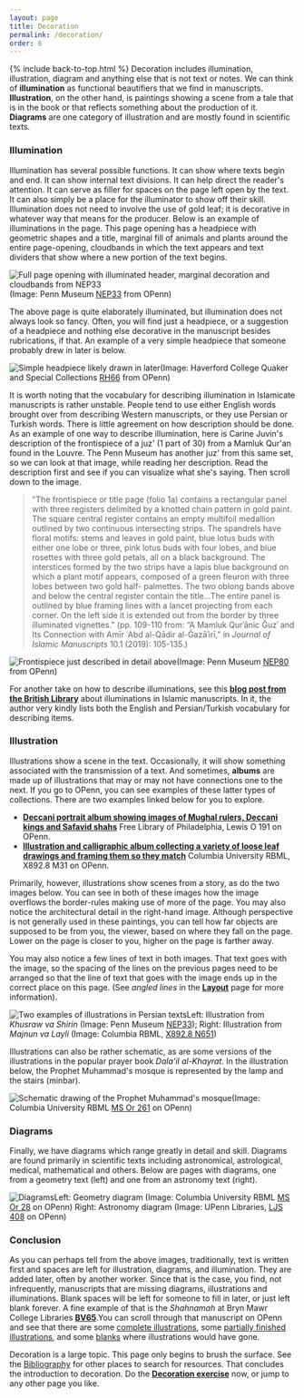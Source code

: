 ```yaml
---
layout: page
title: Decoration
permalink: /decoration/
order: 6
---
```

{% include back-to-top.html %}
Decoration includes illumination, illustration, diagram and anything else that is not text or notes. We can think of **illumination** as functional beautifiers that we find in manuscripts. **Illustration**, on the other hand, is paintings showing a scene from a tale that is in the book or that reflects something about the production of it. **Diagrams** are one category of illustration and are mostly found in scientific texts.

### Illumination

Illumination has several possible functions. It can show where texts begin and end. It can show internal text divisions. It can help direct the reader's attention. It can serve as filler for spaces on the page left open by the text. It can also simply be a place for the illuminator to show off their skill. Illumination does not need to involve the use of gold leaf; it is decorative in whatever way that means for the producer. Below is an example of illuminations in the page. This page opening has a headpiece with geometric shapes and a title, marginal fill of animals and plants around the entire page-opening, cloudbands in which the text appears and text dividers that show where a new portion of the text begins.

![Full page opening with illuminated header, marginal decoration and cloudbands from NEP33](/islamicmss/assets/NEP33-opening.jpg)(Image: Penn Museum [NEP33](http://openn.library.upenn.edu/Data/0016/html/NEP33.html) from OPenn)

The above page is quite elaborately illuminated, but illumination does not always look so fancy. Often, you will find just a headpiece, or a suggestion of a headpiece and nothing else decorative in the manuscript besides rubrications, if that. An example of a very simple headpiece that someone probably drew in later is below.

![Simple headpiece likely drawn in later](/islamicmss/assets/simple-headpiece.jpg)(Image: Haverford College Quaker and Special Collections [RH66](http://openn.library.upenn.edu/Data/0006/html/harris_066.html) from OPenn)

It is worth noting that the vocabulary for describing illumination in Islamicate manuscripts is rather unstable. People tend to use either English words brought over from describing Western manuscripts, or they use  Persian or Turkish words. There is little agreement on how description should be done. As an example of one way to describe illumination, here is Carine Juvin's description of the frontispiece of a juz' (1 part of 30) from a Mamluk Qur'an found in the Louvre. The Penn Museum has another juz' from this same set, so we can look at that image, while reading her description. Read the description first and see if you can visualize what she's saying. Then scroll down to the image.
>"The frontispiece or title page (folio 1a) contains a rectangular panel with three registers delimited by a knotted chain pattern in gold paint. The square central register contains an empty multifoil medallion outlined by two continuous intersecting strips. The spandrels have floral motifs: stems and leaves in gold paint, blue lotus buds with either one lobe or three, pink lotus buds with four lobes, and blue rosettes with three gold petals, all on a black background. The interstices formed by the two strips have a lapis blue background on which a plant motif appears, composed of a green fleuron with three lobes between two gold half- palmettes. The two oblong bands above and below the central register contain the title…The entire panel is outlined by blue framing lines with a lancet projecting from each corner. On the left side it is extended out from the border by three illuminated vignettes." (pp. 109-110 from: “A Mamluk Qurʾānic Ǧuzʾ and Its Connection with Amīr ʿAbd al-Qādir al-Ǧazāʾirī,” in *Journal of Islamic Manuscripts* 10.1 (2019): 105-135.)

![Frontispiece just described in detail above](/islamicmss/assets/NEP80-frontispiece.jpg)(Image: Penn Museum [NEP80](http://openn.library.upenn.edu/Data/0016/html/NEP80.html) from OPenn)

For another take on how to describe illuminations, see this [**blog post from the British Library**](https://blogs.bl.uk/asian-and-african/2019/08/emanating-light-illumination-in-islamic-manuscripts.html) about illuminations in Islamic manuscripts. In it, the author very kindly lists both the English and Persian/Turkish vocabulary for describing items.

### Illustration

Illustrations show a scene in the text. Occasionally, it will show something associated with the transmission of a text. And sometimes, **albums** are made up of illustrations that may or may not have connections one to the next. If you go to OPenn, you can see examples of these latter types of collections. There are two examples linked below for you to explore.
- [**Deccani portrait album showing images of Mughal rulers, Deccani kings and Safavid shahs**](http://openn.library.upenn.edu/Data/0023/html/lewis_o_191.html) Free Library of Philadelphia, Lewis O 191 on OPenn.
- [**Illustration and calligraphic album collecting a variety of loose leaf drawings and framing them so they match**](http://openn.library.upenn.edu/Data/0032/html/X892_8_M31.html) Columbia University RBML, X892.8 M31 on OPenn.

Primarily, however, illustrations show scenes from a story, as do the two images below. You can see in both of these images how the image overflows the border-rules making use of more of the page. You may also notice the architectural detail in the right-hand image. Although perspective is not generally used in these paintings, you can tell how far objects are supposed to be from you, the viewer, based on where they fall on the page. Lower on the page is closer to you, higher on the page is farther away.

You may also notice a few lines of text in both images. That text goes with the image, so the spacing of the lines on the previous pages need to be arranged so that the line of text that goes with the image ends up in the correct place on this page. (See *angled lines* in the [**Layout**](/islamicmss/layout/) page for more information).

![Two examples of illustrations in Persian texts](/islamicmss/assets/illustrations.jpg)Left: Illustration from *Khusraw va Shirin* (Image: Penn Museum [NEP33](http://openn.library.upenn.edu/Data/0016/html/NEP33.html)); Right: Illustration from *Majnun va Layli* (Image: Columbia RBML, [X892.8 N651](http://openn.library.upenn.edu/Data/0032/html/X892_8_N651.html))

Illustrations can also be rather schematic, as are some versions of the illustrations in the popular prayer book *Dala'il al-Khayrat*. In the illustration below, the Prophet Muhammad's mosque is represented by the lamp and the stairs (minbar).

![Schematic drawing of the Prophet Muhammad's mosque](/islamicmss/assets/mosque.jpg)(Image: Columbia University RBML [MS Or 261](http://openn.library.upenn.edu/Data/0032/html/ms_or_261.html) on OPenn)

### Diagrams

Finally, we have diagrams which range greatly in detail and skill.  Diagrams are found primarily in scientific texts including astronomical, astrological, medical, mathematical and others. Below are pages with diagrams, one from a geometry text (left) and one from an astronomy text (right).

![Diagrams](/islamicmss/assets/diagrams.jpg)Left: Geometry diagram (Image: Columbia University RBML [MS Or 28](http://openn.library.upenn.edu/Data/0032/html/ms_or_028.html) on OPenn) Right: Astronomy diagram (Image: UPenn Libraries, [LJS 408](http://openn.library.upenn.edu/Data/0001/html/ljs408.html) on OPenn)

### Conclusion

As you can perhaps tell from the above images, traditionally, text is written first and spaces are left for illustration, diagrams, and illumination. They are added later, often by another worker. Since that is the case, you find, not infrequently, manuscripts that are missing diagrams, illustrations and illuminations. Blank spaces will be left for someone to fill in later, or just left blank forever. A fine example of that is the *Shahnamah* at Bryn Mawr College Libraries [**BV65**](http://openn.library.upenn.edu/Data/0003/html/bv_065.html).You can scroll through that manuscript on OPenn and see that there are some [complete illustrations](http://openn.library.upenn.edu/Data/0003/bv_065/data/web/9780_0451_web.jpg), some [partially finished illustrations](http://openn.library.upenn.edu/Data/0003/bv_065/data/web/9780_0869_web.jpg), and some [blanks](http://openn.library.upenn.edu/Data/0003/bv_065/data/web/9780_0079_web.jpg) where illustrations would have gone.

Decoration is a large topic. This page only begins to brush the surface. See the [Bibliography](/islamicmss/bibliography/) for other places to search for resources. That concludes the introduction to decoration.  Do the [**Decoration exercise**](https://forms.gle/1PggtuVpLKD6WkGZ9) now, or jump to any other page you like.
